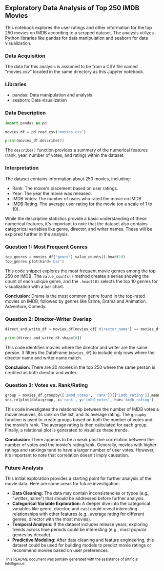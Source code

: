 ## Exploratory Data Analysis of Top 250 IMDB Movies

This notebook explores the user ratings and other information for the top 250 movies on IMDB according to a scraped dataset. The analysis utilizes Python libraries like pandas for data manipulation and seaborn for data visualization.

### Data Acquisition

The data for this analysis is assumed to be from a CSV file named "movies.csv" located in the same directory as this Jupyter notebook. 

### Libraries

* pandas: Data manipulation and analysis 
* seaborn: Data visualization

### Data Description

```python
import pandas as pd

movies_df = pd.read_csv('movies.csv')

print(movies_df.describe())
```

The `describe()` function provides a summary of the numerical features (rank, year, number of votes, and rating) within the dataset.

### Interpretation

The dataset contains information about 250 movies, including:

* Rank: The movie's placement based on user ratings. 
* Year: The year the movie was released.
* IMDB Votes: The number of users who rated the movie on IMDB.
* IMDB Rating: The average user rating for the movie (on a scale of 1 to 10).

While the descriptive statistics provide a basic understanding of these numerical features, it's important to note that the dataset also contains categorical variables like genre, director, and writer names. These will be explored further in the analysis.

### Question 1: Most Frequent Genres

```python
top_genres = movies_df['genre'].value_counts().head(10)
top_genres.plot(kind='bar')
```

This code snippet explores the most frequent movie genres among the top 250 on IMDB. The `value_counts()` method creates a series showing the count of each unique genre, and the `.head(10)` selects the top 10 genres for visualization with a bar chart.

**Conclusion:** Drama is the most common genre found in the top-rated movies on IMDB, followed by genres like Crime, Drama and Animation, Adventure, Comedy.

### Question 2: Director-Writer Overlap

```python
direct_and_write_df = movies_df[movies_df['director_name'] == movies_df['writter_name']]

print(direct_and_write_df.shape[0])
```

This code identifies movies where the director and writer are the same person. It filters the DataFrame (`movies_df`) to include only rows where the director name and writer name match.  

**Conclusion:**  There are 30 movies in the top 250 where the same person is credited as both director and writer.

### Question 3: Votes vs. Rank/Rating

```python
group = movies_df.groupby(['imbd_votes', 'rank'])[['imdb_rating']].mean()
sns.relplot(data=group, x='rank', y='imbd_votes', hue='imdb_rating')
```

This code investigates the relationship between the number of IMDB votes a movie receives, its rank on the list, and its average rating. The `groupby` function is used to create groups based on both the number of votes and the movie's rank. The average rating is then calculated for each group. Finally, a relational plot is generated to visualize these trends.

**Conclusion:** There appears to be a weak positive correlation between the number of votes and the movie's rating/rank. Generally, movies with higher ratings and rankings tend to have a larger number of user votes. However, it's important to note that correlation doesn't imply causation. 

### Future Analysis

This initial exploration provides a starting point for further analysis of the movie data. Here are some areas for future investigation:

* **Data Cleaning:** The data may contain inconsistencies or typos (e.g., "writter_name") that should be addressed before further analysis.
* **Categorical Variable Exploration:**  A deeper dive into the categorical variables like genre, director, and cast could reveal interesting relationships with other features (e.g., average rating for different genres, director with the most movies).
* **Temporal Analysis:** If the dataset includes release years, exploring trends across time periods could be interesting (e.g., most popular genres by decade).
* **Predictive Modeling:** After data cleaning and feature engineering, this dataset could be used for building models to predict movie ratings or recommend movies based on user preferences.

<sub> 
This README document was partially generated with the assistance of artificial intelligence.
</sub>